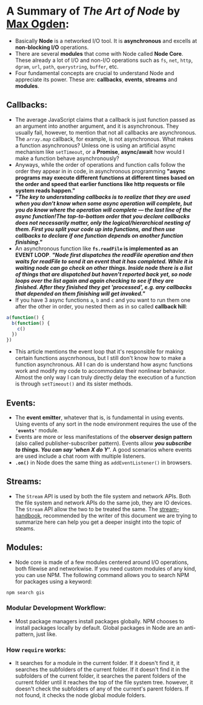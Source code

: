 # A Summary of ***The Art of Node*** by [Max Ogden](https://github.com/maxogden):
- Basically **Node** is a networked I/O tool. It is **asynchronous** and excells at **non-blocking I/O** operations.
- There are several **modules** that come with Node called **Node Core**. These already a lot of I/O and non-I/O operations such as `fs`, `net`, `http`, `dgram`, `url`, `path`, `querystring`, `buffer`, etc.
- Four fundamental concepts are crucial to understand Node and appreciate its power. These are: **callbacks**, **events**, **streams** and **modules**.

## Callbacks:
- The average JavaScript claims that a callback is just function passed as an argument into another argument, and it is asynchronous. They usually fail, however, to mention that not all callbacks are asynchronous. The *`array.map`* callback, for example, is not asynchronous. What makes a function asynchronous? Unless one is using an artificial async mechanism like `setTimeout`, or a **Promise**, **async/await** how would I make a function behave asynchronously?
- Anyways, while the order of operations and function calls follow the order they appear in in code, in asynchronous programming **"async programs may execute different functions at different times based on the order and speed that earlier functions like http requests or file system reads happen."**
- ***"The key to understanding callbacks is to realize that they are used when you don't know when some async operation will complete, but you do know where the operation will complete — the last line of the async function!The top-to-bottom order that you declare callbacks does not necessarily matter, only the logical/hierarchical nesting of them. First you split your code up into functions, and then use callbacks to declare if one function depends on another function finishing."***
- An asynchronous function like **`fs.readFile` is implemented as an EVENT LOOP**. ***"Node first dispatches the readFile operation and then waits for readFile to send it an event that it has completed. While it is waiting node can go check on other things. Inside node there is a list of things that are dispatched but haven't reported back yet, so node loops over the list again and again checking to see if they are finished. After they finished they get 'processed', e.g. any callbacks that depended on them finishing will get invoked."***
- If you have 3 async functions `a`, `b` and `c` and you want to run them one after the other in order, you nested them as in so called **callback hill**:
```javascript
a(function() {
  b(function() {
    c()
  })
})
```
- This article mentions the event loop that it's responsible for making certain functions asycnrhonous, but I still don't know how to make a function asynchronous. All I can do is understand how async functions work and modify my code to accommodate their nonlinear behavior. Almost the only way I can truly directly  delay the execution of a function is through `setTimeout()` and its sister methods.

## Events:
- The **event emitter**, whatever that is, is fundamental in using events. Using events of any sort in the node environment requires the use of the **`'events'`** module.
- Events are more or less manifestations of the **observer design pattern** (also called publisher-subscriber pattern). Events allow ***you subscribe to things. You can say 'when X do Y'***. A good scenarios where events are used include a chat room with multiple listeners.
- **`.on()`** in Node does the same thing as `addEventListener()` in browsers.

## Streams:
- The `Stream` API is used by both the file system and network APIs. Both the file system and network APIs do the same job, they are IO devices. The `Stream` API allow the two to be treated the same. The [stream-handbook](https://github.com/substack/stream-handbook), recommended by the writer of this document we are trying to summarize here can help you get a deeper insight into the topic of steams.

## Modules:
- Node core is made of a few modules centered around I/O operations, both filewise and networkwise. If you need custom modules of any kind, you can use NPM. The following command allows you to search NPM for packages using a keyword:
```sh
npm search gis
```

### Modular Development Workflow:
- Most package managers install packages globally. NPM chooses to install packages locally by default. Global packages in Node are an anti-pattern, just like.

### How `require` works:
- It searches for a module in the current folder. If it doesn't find it, it searches the subfolders of the current folder. If it doesn't find it in the subfolders of the current folder, it searches the parent folders of the current folder until it reaches the top of the file system tree. however, it doesn't check the subfolders of any of the current's parent folders. If not found, it checks the node global module folders.




